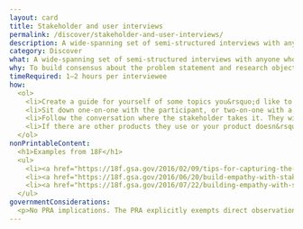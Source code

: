 ```yaml
---
layout: card
title: Stakeholder and user interviews
permalink: /discover/stakeholder-and-user-interviews/
description: A wide-spanning set of semi-structured interviews with anyone who has an interest in a project&rsquo;s success, including users.
category: Discover
what: A wide-spanning set of semi-structured interviews with anyone who has an interest in a project&rsquo;s success, including users.
why: To build consensus about the problem statement and research objectives.
timeRequired: 1–2 hours per interviewee
how:
  <ol>
    <li>Create a guide for yourself of some topics you&rsquo;d like to ask about, and some specific questions as a back up. Questions will often concern the individual&rsquo;s role, the organization, the individuals&rsquo; needs, and metrics for success of the project.</li>
    <li>Sit down one-on-one with the participant, or two-on-one with a note-taker or joint interviewer, in a focused environment. Introduce yourself. Explain the premise for the interview as far as you can without biasing their responses.</li>
    <li>Follow the conversation where the stakeholder takes it. They will focus on their priorities and interests. Be comfortable with silences, which allow the stakeholder to elaborate. To keep from getting entirely off course, use your interview guide to make sure you cover what you need to. Ask lots of &ldquo;why is that&rdquo; and &ldquo;how do you do that&rdquo; questions.</li>
    <li>If there are other products they use or your product doesn&rsquo;t have constraints imposed by prior work, observe the stakeholders using a <a href="/comparative-analysis">competing product</a>.</li>
  </ol>
nonPrintableContent:
  <h1>Examples from 18F</h1>
  <ul>
    <li><a href="https://18f.gsa.gov/2016/02/09/tips-for-capturing-the-best-data-from-user-interviews/">&ldquo;Tips for capturing the best data from user interviews&rdquo; Ryan Sibley.</a></li>
    <li><a href="https://18f.gsa.gov/2016/06/20/build-empathy-with-stakeholder-interviews-part-1-preparation/">&ldquo;Build empathy with stakeholder interviews, part 1&colon; Preparation.&rdquo; Andrew Maier.</a></li>  
    <li><a href="https://18f.gsa.gov/2016/07/22/building-empathy-with-stakeholder-interviews-part-2-conversation/">&ldquo;Build empathy with stakeholder interviews, part 2&colon; Conversation.&rdquo; Andrew Maier.</a></li>  
  </ul>
governmentConsiderations:
  <p>No PRA implications. The PRA explicitly exempts direct observation and non-standardized conversation, 5 CFR 1320.3(h)3. See the methods for <a href="/recruiting">Recruiting</a> and <a href="/privacy">Privacy</a> for more tips on taking input from the public.</p>
---
```

